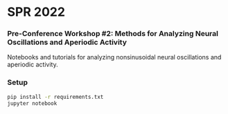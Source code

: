# SPR 2022
### Pre-Conference Workshop #2: Methods for Analyzing Neural Oscillations and Aperiodic Activity ###

Notebooks and tutorials for analyzing nonsinusoidal neural oscillations and aperiodic activity.

### Setup

```bash
pip install -r requirements.txt
jupyter notebook
```